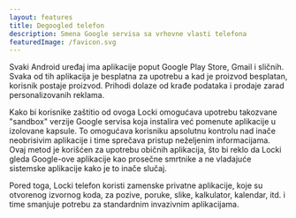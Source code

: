 ```yaml
---
layout: features
title: Degoogled telefon
description: Smena Google servisa sa vrhovne vlasti telefona
featuredImage: /favicon.svg
---
```


Svaki Android uređaj ima aplikacije poput Google Play Store, Gmail i sličnih. Svaka od tih aplikacija je besplatna za upotrebu a kad je proizvod besplatan, korisnik postaje proizvod. Prihodi dolaze od krađe podataka i prodaje zarad personalizovanih reklama.

Kako bi korisnike zaštitio od ovoga Locki omogućava upotrebu takozvane "sandbox" verzije Google servisa koja instalira već pomenute aplikacije u izolovane kapsule. To omogućava korisniku apsolutnu kontrolu nad inače neobrisivim aplikacije i time sprečava pristup neželjenim informacijama. Ovaj metod je korišćen za upotrebu običnih aplikacija, što bi reklo da Locki gleda Google-ove aplikacije kao prosečne smrtnike a ne vladajuće sistemske aplikacije kako je to inače slučaj.

Pored toga, Locki telefon koristi zamenske privatne aplikacije, koje su otvorenog izvornog koda, za pozive, poruke, slike, kalkulator, kalendar, itd. i time smanjuje potrebu za standardnim invazivnim aplikacijama.
